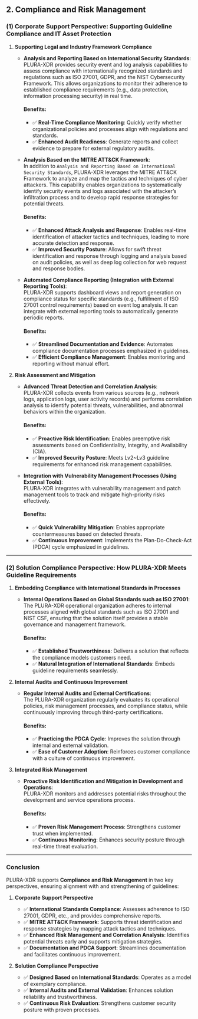 ## **2. Compliance and Risk Management**

### **(1) Corporate Support Perspective: Supporting Guideline Compliance and IT Asset Protection**

1. **Supporting Legal and Industry Framework Compliance**  
   - **Analysis and Reporting Based on International Security Standards**:  
     PLURA-XDR provides security event and log analysis capabilities to assess compliance with internationally recognized standards and regulations such as ISO 27001, GDPR, and the NIST Cybersecurity Framework. This allows organizations to monitor their adherence to established compliance requirements (e.g., data protection, information processing security) in real time.  

     #### Benefits:
     - ✅ **Real-Time Compliance Monitoring**: Quickly verify whether organizational policies and processes align with regulations and standards.  
     - ✅ **Enhanced Audit Readiness**: Generate reports and collect evidence to prepare for external regulatory audits.  

   - **Analysis Based on the MITRE ATT&CK Framework**:  
     In addition to `Analysis and Reporting Based on International Security Standards`, PLURA-XDR leverages the MITRE ATT&CK Framework to analyze and map the tactics and techniques of cyber attackers. This capability enables organizations to systematically identify security events and logs associated with the attacker’s infiltration process and to develop rapid response strategies for potential threats.  
     
     #### Benefits:
     - ✅ **Enhanced Attack Analysis and Response**: Enables real-time identification of attacker tactics and techniques, leading to more accurate detection and response.  
     - ✅ **Improved Security Posture**: Allows for swift threat identification and response through logging and analysis based on audit policies, as well as deep log collection for web request and response bodies.  

   - **Automated Compliance Reporting (Integration with External Reporting Tools)**:  
     PLURA-XDR supports dashboard views and report generation on compliance status for specific standards (e.g., fulfillment of ISO 27001 control requirements) based on event log analysis. It can integrate with external reporting tools to automatically generate periodic reports.  

     #### Benefits:
     - ✅ **Streamlined Documentation and Evidence**: Automates compliance documentation processes emphasized in guidelines.  
     - ✅ **Efficient Compliance Management**: Enables monitoring and reporting without manual effort.  

2. **Risk Assessment and Mitigation**  
   - **Advanced Threat Detection and Correlation Analysis**:  
     PLURA-XDR collects events from various sources (e.g., network logs, application logs, user activity records) and performs correlation analysis to identify potential threats, vulnerabilities, and abnormal behaviors within the organization.  

     #### Benefits:
     - ✅ **Proactive Risk Identification**: Enables preemptive risk assessments based on Confidentiality, Integrity, and Availability (CIA).  
     - ✅ **Improved Security Posture**: Meets Lv2~Lv3 guideline requirements for enhanced risk management capabilities.  

   - **Integration with Vulnerability Management Processes (Using External Tools)**:  
     PLURA-XDR integrates with vulnerability management and patch management tools to track and mitigate high-priority risks effectively.  

     #### Benefits:
     - ✅ **Quick Vulnerability Mitigation**: Enables appropriate countermeasures based on detected threats.  
     - ✅ **Continuous Improvement**: Implements the Plan-Do-Check-Act (PDCA) cycle emphasized in guidelines.  

---

### **(2) Solution Compliance Perspective: How PLURA-XDR Meets Guideline Requirements**

1. **Embedding Compliance with International Standards in Processes**  
   - **Internal Operations Based on Global Standards such as ISO 27001**:  
     The PLURA-XDR operational organization adheres to internal processes aligned with global standards such as ISO 27001 and NIST CSF, ensuring that the solution itself provides a stable governance and management framework.  

     #### Benefits:
     - ✅ **Established Trustworthiness**: Delivers a solution that reflects the compliance models customers need.  
     - ✅ **Natural Integration of International Standards**: Embeds guideline requirements seamlessly.  

2. **Internal Audits and Continuous Improvement**  
   - **Regular Internal Audits and External Certifications**:  
     The PLURA-XDR organization regularly evaluates its operational policies, risk management processes, and compliance status, while continuously improving through third-party certifications.  

     #### Benefits:
     - ✅ **Practicing the PDCA Cycle**: Improves the solution through internal and external validation.  
     - ✅ **Ease of Customer Adoption**: Reinforces customer compliance with a culture of continuous improvement.  

3. **Integrated Risk Management**  
   - **Proactive Risk Identification and Mitigation in Development and Operations**:  
     PLURA-XDR monitors and addresses potential risks throughout the development and service operations process.  

     #### Benefits:
     - ✅ **Proven Risk Management Process**: Strengthens customer trust when implemented.  
     - ✅ **Continuous Monitoring**: Enhances security posture through real-time threat evaluation.  

---

### **Conclusion**

PLURA-XDR supports **Compliance and Risk Management** in two key perspectives, ensuring alignment with and strengthening of guidelines:

1. **Corporate Support Perspective**  
   - ✅ **International Standards Compliance**: Assesses adherence to ISO 27001, GDPR, etc., and provides comprehensive reports.
   - ✅ **MITRE ATT&CK Framework**: Supports threat identification and response strategies by mapping attack tactics and techniques.
   - ✅ **Enhanced Risk Management and Correlation Analysis**: Identifies potential threats early and supports mitigation strategies.  
   - ✅ **Documentation and PDCA Support**: Streamlines documentation and facilitates continuous improvement.  

2. **Solution Compliance Perspective**  
   - ✅ **Designed Based on International Standards**: Operates as a model of exemplary compliance.  
   - ✅ **Internal Audits and External Validation**: Enhances solution reliability and trustworthiness.  
   - ✅ **Continuous Risk Evaluation**: Strengthens customer security posture with proven processes.  
